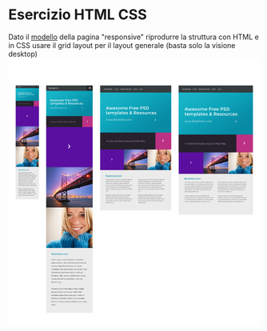 # Esercizio HTML CSS


Dato il [modello](./docs/ModelloHome.png) della pagina "responsive" riprodurre la struttura con HTML e in CSS usare il grid layout per il layout generale (basta solo la visione desktop)
![modello](./docs/ModelloHome.png)


